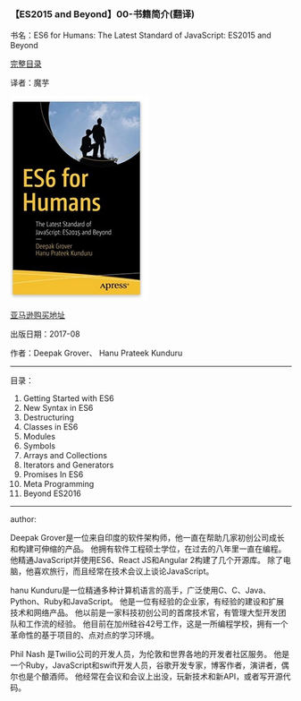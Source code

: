 ### 【ES2015 and Beyond】00-书籍简介(翻译)



书名：ES6 for Humans: The Latest Standard of JavaScript: ES2015 and Beyond

[完整目录](ES6-for-humans.md)

译者：魔芋







![1528584630254](00.assets/1528584630254.png)

[亚马逊购买地址](https://www.amazon.cn/dp/1484226224/ref=sr_1_1?s=digital-text&ie=UTF8&qid=1528516616&sr=8-1&keywords=ES6+for+human)



出版日期：2017-08

作者：Deepak Grover、 Hanu Prateek Kunduru 



---



目录：

1. Getting Started with ES6
2. New Syntax in ES6
3. Destructuring
4. Classes in ES6
5. Modules
6. Symbols
7. Arrays and Collections
8. Iterators and Generators
9. Promises In ES6
10. Meta Programming
11. Beyond ES2016



---

author:



Deepak Grover是一位来自印度的软件架构师，他一直在帮助几家初创公司成长和构建可伸缩的产品。 他拥有软件工程硕士学位，在过去的八年里一直在编程。 他精通JavaScript并使用ES6、React JS和Angular 2构建了几个开源库。 除了电脑，他喜欢旅行，而且经常在技术会议上谈论JavaScript。 



hanu Kunduru是一位精通多种计算机语言的高手，广泛使用C、C、Java、Python、Ruby和JavaScript。 他是一位有经验的企业家，有经验的建设和扩展技术和网络产品。 他以前是一家科技初创公司的首席技术官，有管理大型开发团队和工作流的经验。 他目前在加州硅谷42号工作，这是一所编程学校，拥有一个革命性的基于项目的、点对点的学习环境。 



Phil Nash 是Twilio公司的开发人员，为伦敦和世界各地的开发者社区服务。 他是一个Ruby，JavaScript和swift开发人员，谷歌开发专家，博客作者，演讲者，偶尔也是个酿酒师。 他经常在会议和会议上出没，玩新技术和新API，或者写开源代码。 